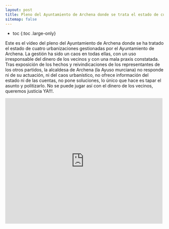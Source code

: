 ```yaml
---
layout: post
title: Pleno del Ayuntamiento de Archena donde se trata el estado de cuatro urbanizaciones gestionadas por el Ayuntamiento de Archena
sitemap: false
---
```


* toc
{:toc .large-only}

Este es el vídeo del pleno del Ayuntamiento de Archena donde se ha tratado el estado de cuatro urbanizaciones gestionadas por el Ayuntamiento de Archena. La gestión ha sido un caos en todas ellas, con un uso irresponsable del dinero de los vecinos y con una mala praxis constatada. Tras exposición de los hechos y reivindicaciones de los representantes de los otros partidos, la alcaldesa de Archena (la Ayuso murciana) no responde ni de su actuación, ni del caos urbanístico, no ofrece información del estado ni de las cuentas, no pone soluciones, lo único que hace es tapar el asunto y politizarlo. No se puede jugar así con el dinero de los vecinos, queremos justicia YA!!!.


<iframe width="500" height="400" src="https://www.youtube.com/embed/JJutVUPxYe0" title="YouTube video player" frameborder="0" allow="accelerometer; autoplay; clipboard-write; encrypted-media; gyroscope; picture-in-picture" allowfullscreen></iframe>
